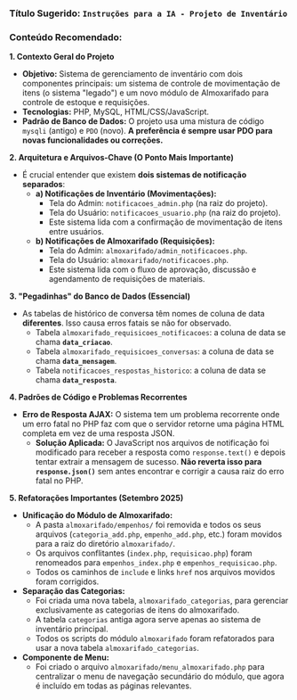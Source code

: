 ### Título Sugerido: `Instruções para a IA - Projeto de Inventário`

### Conteúdo Recomendado:

**1. Contexto Geral do Projeto**
*   **Objetivo:** Sistema de gerenciamento de inventário com dois componentes principais: um sistema de controle de movimentação de itens (o sistema "legado") e um novo módulo de Almoxarifado para controle de estoque e requisições.
*   **Tecnologias:** PHP, MySQL, HTML/CSS/JavaScript.
*   **Padrão de Banco de Dados:** O projeto usa uma mistura de código `mysqli` (antigo) e `PDO` (novo). **A preferência é sempre usar PDO para novas funcionalidades ou correções.**

**2. Arquitetura e Arquivos-Chave (O Ponto Mais Importante)**
*   É crucial entender que existem **dois sistemas de notificação separados**:
    *   **a) Notificações de Inventário (Movimentações):**
        *   Tela do Admin: `notificacoes_admin.php` (na raiz do projeto).
        *   Tela do Usuário: `notificacoes_usuario.php` (na raiz do projeto).
        *   Este sistema lida com a confirmação de movimentação de itens entre usuários.
    *   **b) Notificações de Almoxarifado (Requisições):**
        *   Tela do Admin: `almoxarifado/admin_notificacoes.php`.
        *   Tela do Usuário: `almoxarifado/notificacoes.php`.
        *   Este sistema lida com o fluxo de aprovação, discussão e agendamento de requisições de materiais.

**3. "Pegadinhas" do Banco de Dados (Essencial)**
*   As tabelas de histórico de conversa têm nomes de coluna de data **diferentes**. Isso causa erros fatais se não for observado.
    *   Tabela `almoxarifado_requisicoes_notificacoes`: a coluna de data se chama **`data_criacao`**.
    *   Tabela `almoxarifado_requisicoes_conversas`: a coluna de data se chama **`data_mensagem`**.
    *   Tabela `notificacoes_respostas_historico`: a coluna de data se chama **`data_resposta`**.

**4. Padrões de Código e Problemas Recorrentes**
*   **Erro de Resposta AJAX:** O sistema tem um problema recorrente onde um erro fatal no PHP faz com que o servidor retorne uma página HTML completa em vez de uma resposta JSON.
    *   **Solução Aplicada:** O JavaScript nos arquivos de notificação foi modificado para receber a resposta como `response.text()` e depois tentar extrair a mensagem de sucesso. **Não reverta isso para `response.json()`** sem antes encontrar e corrigir a causa raiz do erro fatal no PHP.

**5. Refatorações Importantes (Setembro 2025)**
*   **Unificação do Módulo de Almoxarifado:**
    *   A pasta `almoxarifado/empenhos/` foi removida e todos os seus arquivos (`categoria_add.php`, `empenho_add.php`, etc.) foram movidos para a raiz do diretório `almoxarifado/`.
    *   Os arquivos conflitantes (`index.php`, `requisicao.php`) foram renomeados para `empenhos_index.php` e `empenhos_requisicao.php`.
    *   Todos os caminhos de `include` e links `href` nos arquivos movidos foram corrigidos.
*   **Separação das Categorias:**
    *   Foi criada uma nova tabela, `almoxarifado_categorias`, para gerenciar exclusivamente as categorias de itens do almoxarifado.
    *   A tabela `categorias` antiga agora serve apenas ao sistema de inventário principal.
    *   Todos os scripts do módulo `almoxarifado` foram refatorados para usar a nova tabela `almoxarifado_categorias`.
*   **Componente de Menu:**
    *   Foi criado o arquivo `almoxarifado/menu_almoxarifado.php` para centralizar o menu de navegação secundário do módulo, que agora é incluído em todas as páginas relevantes.
